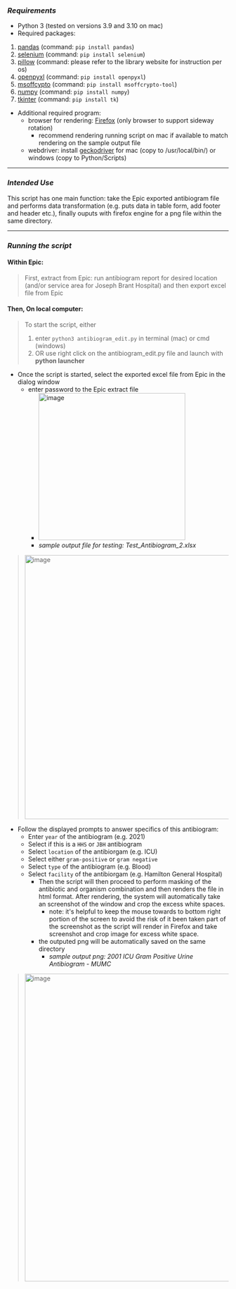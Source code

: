 ### *Requirements*
* Python 3 (tested on versions 3.9 and 3.10 on mac)
* Required packages:
1. [pandas](https://pandas.pydata.org/docs/getting_started/install.html) (command: `pip install pandas`)
2. [selenium](https://selenium-python.readthedocs.io/installation.html) (command: `pip install selenium`)
3. [pillow](https://pillow.readthedocs.io/en/stable/installation.html) (command: please refer to the library website for instruction per os)
4. [openpyxl](https://openpyxl.readthedocs.io/en/stable/) (command: `pip install openpyxl`)
5. [msoffcypto](https://github.com/nolze/msoffcrypto-tool) (command: `pip install msoffcrypto-tool`)
6. [numpy](https://numpy.org/install/) (command: `pip install numpy`)
7. [tkinter](https://docs.python.org/3/library/tkinter.html) (command: `pip install tk`)
- Additional required program: 
  - browser for rendering: [Firefox](https://www.mozilla.org/en-CA/firefox/products/) (only browser to support sideway rotation)
    - recommend rendering running script on mac if available to match rendering on the sample output file 
  - webdriver: install [geckodriver](https://github.com/mozilla/geckodriver/releases) for mac (copy to /usr/local/bin/) or windows (copy to Python/Scripts)
---
### *Intended Use*
This script has one main function: take the Epic exported antibiogram file and performs data transformation (e.g. puts data in table form, add footer and header etc.), finally ouputs with firefox engine for a png file within the same directory.

---
### *Running the script*

#### Within Epic:
> First, extract from Epic: run antibiogram report for desired location (and/or service area for Joseph Brant Hospital) and then export excel file from Epic<br>
#### Then, On local computer:
> To start the script, either 
> 1. enter `python3 antibiogram_edit.py` in terminal (mac) or cmd (windows)
> 2. OR use right click on the antibiogram_edit.py file and launch with **python launcher**
* Once the script is started, select the exported excel file from Epic in the dialog window  
   * enter password to the Epic extract file
      * <img width="334" alt="image" src="https://user-images.githubusercontent.com/28236780/155064252-df332a88-c6ea-4d59-bc93-572712ab787e.png"> 
      * *sample output file for testing: Test_Antibiogram_2.xlsx*
> <img width="600" alt="image" src="https://user-images.githubusercontent.com/28236780/155063556-aa837e87-496b-414a-bd2b-62b5f6cf6581.png"> 
* Follow the displayed prompts to answer specifics of this antibiogram: 
  * Enter `year` of the antibiogram (e.g. 2021) 
  * Select if this is a `HHS` or `JBH` antibiogram
  * Select `location` of the antibiorgam (e.g. ICU)
  * Select either `gram-positive` or `gram negative`
  * Select `type` of the antibiogram (e.g. Blood)
  * Select `facility` of the antibiorgam (e.g. Hamilton General Hospital)
    * Then the script will then proceed to perform masking of the antibiotic and organism combination and then renders the file in html format. After rendering, the system will automatically take an screenshot of the window and crop the excess white spaces.
      * note: it's helpful to keep the mouse towards to bottom right portion of the screen to avoid the risk of it been taken part of the screenshot as the script will render in Firefox and take screenshot and crop image for excess white space. 
     * the outputed png will be automatically saved on the same directory 
       * *sample output png: 2001 ICU Gram Positive Urine Antibiogram - MUMC*
> <img width="699" alt="image" src="https://user-images.githubusercontent.com/28236780/155064983-c01072b9-9e97-42ca-853e-1f717547a10e.png">
